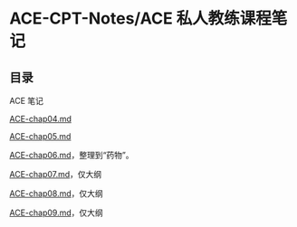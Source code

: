 # ACE-CPT-Notes/ACE 私人教练课程笔记

## 目录

ACE 笔记

[ACE-chap04.md](ACE-Notes/ACE-chap04.md)

[ACE-chap05.md](ACE-Notes/ACE-chap05.md)

[ACE-chap06.md](ACE-Notes/ACE-chap06.md)，整理到“药物”。

[ACE-chap07.md](ACE-Notes/ACE-chap07.md)，仅大纲

[ACE-chap08.md](ACE-Notes/ACE-chap08.md)，仅大纲

[ACE-chap09.md](ACE-Notes/ACE-chap09.md)，仅大纲